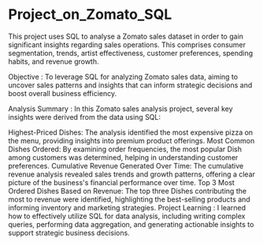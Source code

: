 # Project_on_Zomato_SQL
This project uses SQL to analyse a Zomato sales dataset in order to gain significant insights regarding sales operations. This comprises consumer segmentation, trends, artist effectiveness, customer preferences, spending habits, and revenue growth.

Objective : To leverage SQL for analyzing Zomato sales data, aiming to uncover sales patterns and insights that can inform strategic decisions and boost overall business efficiency.

Analysis Summary : In this Zomato sales analysis project, several key insights were derived from the data using SQL:

Highest-Priced Dishes: The analysis identified the most expensive pizza on the menu, providing insights into premium product offerings.
Most Common Dishes Ordered: By examining order frequencies, the most popular Dish among customers was determined, helping in understanding customer preferences.
Cumulative Revenue Generated Over Time: The cumulative revenue analysis revealed sales trends and growth patterns, offering a clear picture of the business's financial performance over time.
Top 3 Most Ordered Dishes Based on Revenue: The top three Dishes contributing the most to revenue were identified, highlighting the best-selling products and informing inventory and marketing strategies.
Project Learning : I learned how to effectively utilize SQL for data analysis, including writing complex queries, performing data aggregation, and generating actionable insights to support strategic business decisions.

